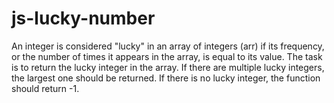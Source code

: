# js-lucky-number
An integer is considered "lucky" in an array of integers (arr) if its frequency, or the number of times it appears in the array, is equal to its value. The task is to return the lucky integer in the array. If there are multiple lucky integers, the largest one should be returned. If there is no lucky integer, the function should return -1.
